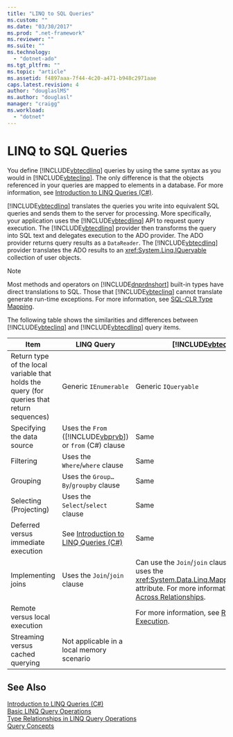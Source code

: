 ```yaml
---
title: "LINQ to SQL Queries"
ms.custom: ""
ms.date: "03/30/2017"
ms.prod: ".net-framework"
ms.reviewer: ""
ms.suite: ""
ms.technology: 
  - "dotnet-ado"
ms.tgt_pltfrm: ""
ms.topic: "article"
ms.assetid: f4897aaa-7f44-4c20-a471-b948c2971aae
caps.latest.revision: 4
author: "douglaslMS"
ms.author: "douglasl"
manager: "craigg"
ms.workload: 
  - "dotnet"
---
```

# LINQ to SQL Queries
You define [!INCLUDE[vbtecdlinq](../../../../../../includes/vbtecdlinq-md.md)] queries by using the same syntax as you would in [!INCLUDE[vbteclinq](../../../../../../includes/vbteclinq-md.md)]. The only difference is that the objects referenced in your queries are mapped to elements in a database. For more information, see [Introduction to LINQ Queries (C#)](~/docs/csharp/programming-guide/concepts/linq/introduction-to-linq-queries.md).  
  
 [!INCLUDE[vbtecdlinq](../../../../../../includes/vbtecdlinq-md.md)] translates the queries you write into equivalent SQL queries and sends them to the server for processing. More specifically, your application uses the [!INCLUDE[vbtecdlinq](../../../../../../includes/vbtecdlinq-md.md)] API to request query execution. The [!INCLUDE[vbtecdlinq](../../../../../../includes/vbtecdlinq-md.md)] provider then transforms the query into SQL text and delegates execution to the ADO provider. The ADO provider returns query results as a `DataReader`. The [!INCLUDE[vbtecdlinq](../../../../../../includes/vbtecdlinq-md.md)] provider translates the ADO results to an <xref:System.Linq.IQueryable> collection of user objects.  
  
> [!NOTE]
>  Most methods and operators on [!INCLUDE[dnprdnshort](../../../../../../includes/dnprdnshort-md.md)] built-in types have direct translations to SQL. Those that [!INCLUDE[vbteclinq](../../../../../../includes/vbteclinq-md.md)] cannot translate generate run-time exceptions. For more information, see [SQL-CLR Type Mapping](../../../../../../docs/framework/data/adonet/sql/linq/sql-clr-type-mapping.md).  
  
 The following table shows the similarities and differences between [!INCLUDE[vbteclinq](../../../../../../includes/vbteclinq-md.md)] and [!INCLUDE[vbtecdlinq](../../../../../../includes/vbtecdlinq-md.md)] query items.  
  
|Item|LINQ Query|[!INCLUDE[vbtecdlinq](../../../../../../includes/vbtecdlinq-md.md)] Query|  
|----------|----------------|----------------------------------------------------------------------|  
|Return type of the local variable that holds the query (for queries that return sequences)|Generic `IEnumerable`|Generic `IQueryable`|  
|Specifying the data source|Uses the `From` ([!INCLUDE[vbprvb](../../../../../../includes/vbprvb-md.md)]) or `from` (C#) clause|Same|  
|Filtering|Uses the `Where`/`where` clause|Same|  
|Grouping|Uses the `Group…By`/`groupby` clause|Same|  
|Selecting (Projecting)|Uses the `Select`/`select` clause|Same|  
|Deferred versus immediate execution|See [Introduction to LINQ Queries (C#)](~/docs/csharp/programming-guide/concepts/linq/introduction-to-linq-queries.md)|Same|  
|Implementing joins|Uses the `Join`/`join` clause|Can use the `Join`/`join` clause, but more effectively uses the <xref:System.Data.Linq.Mapping.AssociationAttribute> attribute. For more information, see [Querying Across Relationships](../../../../../../docs/framework/data/adonet/sql/linq/querying-across-relationships.md).|  
|Remote versus local execution||For more information, see [Remote vs. Local Execution](../../../../../../docs/framework/data/adonet/sql/linq/remote-vs-local-execution.md).|  
|Streaming versus cached querying|Not applicable in a local memory scenario||  
  
## See Also  
 [Introduction to LINQ Queries (C#)](~/docs/csharp/programming-guide/concepts/linq/introduction-to-linq-queries.md)  
 [Basic LINQ Query Operations](~/docs/csharp/programming-guide/concepts/linq/basic-linq-query-operations.md)  
 [Type Relationships in LINQ Query Operations](~/docs/csharp/programming-guide/concepts/linq/type-relationships-in-linq-query-operations.md)  
 [Query Concepts](../../../../../../docs/framework/data/adonet/sql/linq/query-concepts.md)
